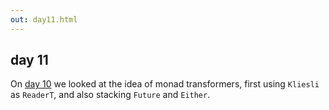 ```yaml
---
out: day11.html
---
```


  [day10]: day10.html

day 11
------

On [day 10][day10] we looked at the idea of monad transformers, first using `Kliesli` as `ReaderT`,
and also stacking `Future` and `Either`.
